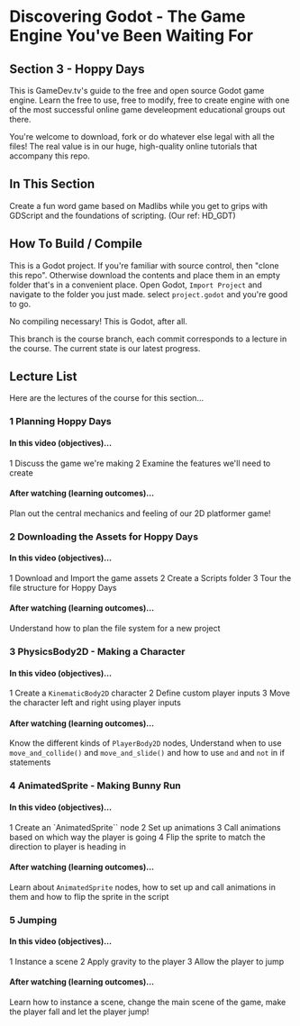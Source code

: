 ﻿# Discovering Godot - The Game Engine You've Been Waiting For
## Section 3 - Hoppy Days
This is GameDev.tv's guide to the free and open source Godot game engine.  Learn the free to use, free to modify, free to create engine with one of the most successful online game develeopment educational groups out there.

You're welcome to download, fork or do whatever else legal with all the files! The real value is in our huge, high-quality online tutorials that accompany this repo.

## In This Section
Create a fun word game based on Madlibs while you get to grips with GDScript and the foundations of scripting.   (Our ref: HD_GDT)

## How To Build / Compile
This is a Godot project. If you're familiar with source control, then "clone this repo". Otherwise download the contents and place them in an empty folder that's in a convenient place.  Open Godot, ``Import Project`` and navigate to the folder you just made.  select ``project.godot`` and you're good to go.

No compiling necessary!  This is Godot, after all.

This branch is the course branch, each commit corresponds to a lecture in the course. The current state is our latest progress.

## Lecture List
Here are the lectures of the course for this section...

### 1 Planning Hoppy Days
#### In this video (objectives)…
1 Discuss the game we're making 
2 Examine the features we'll need to create

#### After watching (learning outcomes)…
Plan out the central mechanics and feeling of our 2D platformer game!


### 2 Downloading the Assets for Hoppy Days
#### In this video (objectives)…
1 Download and Import the game assets
2 Create a Scripts folder
3 Tour the file structure for Hoppy Days

#### After watching (learning outcomes)…
Understand how to plan the file system for a new project


### 3 PhysicsBody2D - Making a Character
#### In this video (objectives)…
1 Create a ``KinematicBody2D`` character
2 Define custom player inputs
3 Move the character left and right using player inputs

#### After watching (learning outcomes)…
Know the different kinds of ``PlayerBody2D`` nodes, Understand when to use ``move_and_collide()`` and ``move_and_slide()`` and how to use ``and`` and ``not`` in if statements

### 4 AnimatedSprite - Making Bunny Run
#### In this video (objectives)…
1 Create an `AnimatedSprite`` node
2 Set up animations
3 Call animations based on which way the player is going
4 Flip the sprite to match the direction to player is heading in

#### After watching (learning outcomes)…
Learn about ``AnimatedSprite`` nodes, how to set up and call animations in them and how to flip the sprite in the script

### 5 Jumping
#### In this video (objectives)…
1 Instance a scene
2 Apply gravity to the player
3 Allow the player to jump

#### After watching (learning outcomes)…
Learn how to instance a scene, change the main scene of the game, make the player fall and let the player jump!